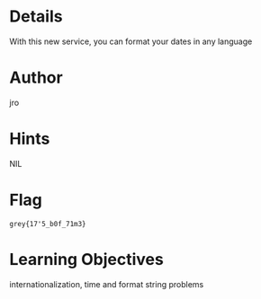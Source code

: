 # Details

With this new service, you can format your dates in any language

# Author

jro

# Hints

NIL

# Flag

`grey{17'5_b0f_71m3}`

# Learning Objectives

internationalization, time and format string problems

